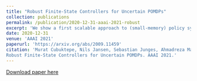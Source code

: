 ```yaml
---
title: "Robust Finite-State Controllers for Uncertain POMDPs"
collection: publications
permalink: /publication/2020-12-31-aaai-2021-robust
excerpt: 'We show a first scalable approach to (small-memory) policy synthesis for uncertain POMDPs!'
date: 2020-12-31
venue: 'AAAI 2021'
paperurl: 'https://arxiv.org/abs/2009.11459'
citation: 'Murat Cubuktepe, Nils Jansen, Sebastian Junges, Ahmadreza Marandi, Marnix Suilen, Ufuk Topcu:
Robust Finite-State Controllers for Uncertain POMDPs. AAAI 2021.'
---
```


[Download paper here](https://arxiv.org/abs/2009.11459)

